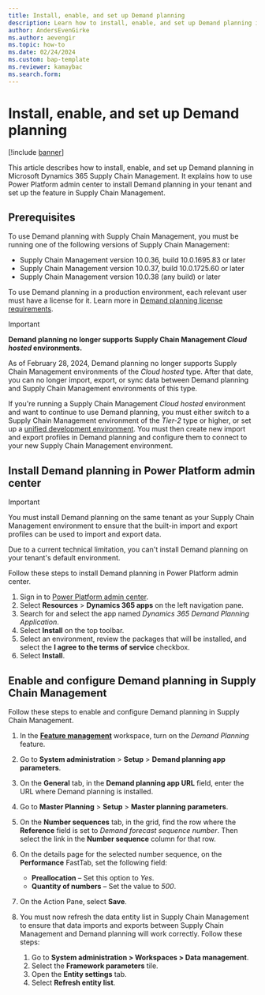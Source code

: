 ```yaml
---
title: Install, enable, and set up Demand planning
description: Learn how to install, enable, and set up Demand planning in Microsoft Dynamics 365 Supply Chain Management, including prerequisites.
author: AndersEvenGirke
ms.author: aevengir
ms.topic: how-to
ms.date: 02/24/2024
ms.custom: bap-template
ms.reviewer: kamaybac
ms.search.form:
---
```


# Install, enable, and set up Demand planning

[!include [banner](../includes/banner.md)]

This article describes how to install, enable, and set up Demand planning in Microsoft Dynamics 365 Supply Chain Management. It explains how to use Power Platform admin center to install Demand planning in your tenant and set up the feature in Supply Chain Management.

## Prerequisites

To use Demand planning with Supply Chain Management, you must be running one of the following versions of Supply Chain Management:

- Supply Chain Management version 10.0.36, build 10.0.1695.83 or later
- Supply Chain Management version 10.0.37, build 10.0.1725.60 or later
- Supply Chain Management version 10.0.38 (any build) or later

To use Demand planning in a production environment, each relevant user must have a license for it. Learn more in [Demand planning license requirements](demand-planning-licensing.md).

> [!IMPORTANT]
> **Demand planning no longer supports Supply Chain Management *Cloud hosted* environments.**
>
> As of February 28, 2024, Demand planning no longer supports Supply Chain Management environments of the *Cloud hosted* type. After that date, you can no longer import, export, or sync data between Demand planning and Supply Chain Management environments of this type.
>
> If you're running a Supply Chain Management *Cloud hosted* environment and want to continue to use Demand planning, you must either switch to a Supply Chain Management environment of the *Tier-2* type or higher, or set up a [unified development environment](/power-platform/developer/unified-experience/finance-operations-dev-overview). You must then create new import and export profiles in Demand planning and configure them to connect to your new Supply Chain Management environment.

## Install Demand planning in Power Platform admin center

> [!IMPORTANT]
> You must install Demand planning on the same tenant as your Supply Chain Management environment to ensure that the built-in import and export profiles can be used to import and export data.
>
> Due to a current technical limitation, you can't install Demand planning on your tenant's default environment.

Follow these steps to install Demand planning in Power Platform admin center.

1. Sign in to [Power Platform admin center](https://admin.powerplatform.microsoft.com).
1. Select **Resources** \> **Dynamics 365 apps** on the left navigation pane.
1. Search for and select the app named *Dynamics 365 Demand Planning Application*.
1. Select **Install** on the top toolbar.
1. Select an environment, review the packages that will be installed, and select the **I agree to the terms of service** checkbox.
1. Select **Install**.

## Enable and configure Demand planning in Supply Chain Management

Follow these steps to enable and configure Demand planning in Supply Chain Management.

1. In the [**Feature management**](../../fin-ops-core/fin-ops/get-started/feature-management/feature-management-overview.md) workspace, turn on the *Demand Planning* feature.
1. Go to **System administration** \> **Setup** \> **Demand planning app parameters**.
1. On the **General** tab, in the **Demand planning app URL** field, enter the URL where Demand planning is installed.
1. Go to **Master Planning** \> **Setup** \> **Master planning parameters**.
1. On the **Number sequences** tab, in the grid, find the row where the **Reference** field is set to *Demand forecast sequence number*. Then select the link in the **Number sequence** column for that row.
1. On the details page for the selected number sequence, on the **Performance** FastTab, set the following field:

    - **Preallocation** – Set this option to *Yes*.
    - **Quantity of numbers** – Set the value to *500*.

1. On the Action Pane, select **Save**.
1. You must now refresh the data entity list in Supply Chain Management to ensure that data imports and exports between Supply Chain Management and Demand planning will work correctly. Follow these steps:
    1. Go to **System administration \> Workspaces \> Data management**.
    1. Select the **Framework parameters** tile.
    1. Open the **Entity settings** tab.
    1. Select **Refresh entity list**.
